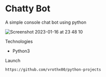 # Chatty Bot
A simple console chat bot using python


![Screenshot 2023-01-16 at 23 48 10](https://user-images.githubusercontent.com/110531071/212776323-01b8a5c4-1921-4b9a-b37b-bf7dcc3f4287.png)

Technologies
- Python3

Launch
```
https://github.com/vrothx00/python-projects
```
